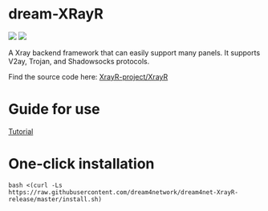 # dream-XRayR

[![](https://img.shields.io/badge/TgChat-blue.svg)](https://t.me/V2board_Discussion)
[![](https://img.shields.io/badge/Channel-blue.svg)](https://t.me/v2board_panel)

A Xray backend framework that can easily support many panels. It supports V2ay, Trojan, and Shadowsocks protocols.

Find the source code here: [XrayR-project/XrayR](https://github.com/XrayR-project/XrayR)

# Guide for use

[Tutorial](https://xrayr-project.github.io/XrayR-doc/)

# One-click installation

```
bash <(curl -Ls https://raw.githubusercontent.com/dream4network/dream4net-XrayR-release/master/install.sh)
```

